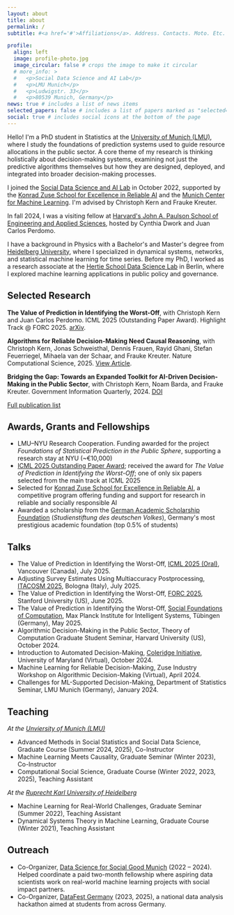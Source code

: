 ```yaml
---
layout: about
title: about
permalink: /
subtitle: #<a href='#'>Affiliations</a>. Address. Contacts. Moto. Etc.

profile:
  align: left
  image: profile-photo.jpg
  image_circular: false # crops the image to make it circular
  # more_info: >
  #   <p>Social Data Science and AI Lab</p>
  #   <p>LMU Munich</p>
  #   <p>Ludwigstr. 33</p>
  #   <p>80539 Munich, Germany</p>
news: true # includes a list of news items
selected_papers: false # includes a list of papers marked as "selected={true}"
social: true # includes social icons at the bottom of the page
---
```


Hello! I'm a PhD student in Statistics at the [University of Munich (LMU)](https://www.lmu.de/en/), where I study the foundations of prediction systems used to guide resource allocations in the public sector. A core theme of my research is thinking holistically about decision-making systems, examining not just the predictive algorithms themselves but how they are designed, deployed, and integrated into broader decision-making processes.

I joined the [Social Data Science and AI Lab](https://www.stat.lmu.de/soda/en/) in October 2022, supported by the [Konrad Zuse School for Excellence in Reliable AI](https://zuseschoolrelai.de) and the [Munich Center for Machine Learning](https://mcml.ai). I'm advised by Christoph Kern and Frauke Kreuter. 

In fall 2024, I was a visiting fellow at [Harvard's John A. Paulson School of Engineering and Applied Sciences](https://seas.harvard.edu), hosted by Cynthia Dwork and Juan Carlos Perdomo.

I have a background in Physics with a Bachelor's and Master's degree from [Heidelberg University](https://www.uni-heidelberg.de/en), where I specialized in dynamical systems, networks, and statistical machine learning for time series. Before my PhD, I worked as a research associate at the [Hertie School Data Science Lab](https://www.hertie-school.org/en/research/research-centres/hertie-school-data-science-lab) in Berlin, where I explored machine learning applications in public policy and governance.

## Selected Research

**The Value of Prediction in Identifying the Worst-Off**, with Christoph Kern and Juan Carlos Perdomo. ICML 2025 (Outstanding Paper Award). Highlight Track @ FORC 2025. [arXiv](https://arxiv.org/abs/2501.19334).

**Algorithms for Reliable Decision-Making Need Causal Reasoning**, with Christoph Kern, Jonas Schweisthal, Dennis Frauen, Rayid Ghani, Stefan Feuerriegel, Mihaela van der Schaar, and Frauke Kreuter. Nature Computational Science, 2025. [View Article](https://rdcu.be/enVCs).

**Bridging the Gap: Towards an Expanded Toolkit for AI-Driven Decision-Making in the Public Sector**, with Christoph Kern, Noam Barda, and Frauke Kreuter. Government Information Quarterly, 2024. [DOI](https://doi.org/10.1016/j.giq.2024.101976)

[Full publication list](/publications)

## Awards, Grants and Fellowships

- LMU–NYU Research Cooperation. Funding awarded for the project *Foundations of Statistical Prediction in the Public Sphere*, supporting a research stay at NYU (~€10,000)
- [ICML 2025 Outstanding Paper Award](https://icml.cc/virtual/2025/awards_detail); received the award for *The Value of Prediction in Identifying the Worst-Off*; one of only six papers selected from the main track at ICML 2025
- Selected for [Konrad Zuse School for Excellence in Reliable AI](https://zuseschoolrelai.de), a competitive program offering funding and support for research in reliable and socially responsible AI
- Awarded a scholarship from the [German Academic Scholarship Foundation](https://www.studienstiftung.de) (*Studienstiftung des deutschen Volkes*), Germany's most prestigious academic foundation (top 0.5% of students)

## Talks

- The Value of Prediction in Identifying the Worst-Off, [ICML 2025 (Oral)](https://icml.cc/virtual/2025/oral/47269), Vancouver (Canada), July 2025.
- Adjusting Survey Estimates Using Multiaccuracy Postprocessing, [ITACOSM 2025](https://eventi.unibo.it/itacosm-2025), Bologna (Italy), July 2025.
- The Value of Prediction in Identifying the Worst-Off, [FORC 2025](https://responsiblecomputing.org/forc-2025-program/), Stanford University (US), June 2025.
- The Value of Prediction in Identifying the Worst-Off, [Social Foundations of Computation](https://is.mpg.de/sf), Max Planck Institute for Intelligent Systems, Tübingen (Germany), May 2025.
- Algorithmic Decision-Making in the Public Sector, Theory of Computation Graduate Student Seminar, Harvard University (US), October 2024.
- Introduction to Automated Decision-Making, [Coleridge Initiative](https://coleridgeinitiative.org), University of Maryland (Virtual), October 2024.
- Machine Learning for Reliable Decision-Making, Zuse Industry Workshop on Algorithmic Decision-Making (Virtual), April 2024.
- Challenges for ML-Supported Decision-Making, Department of Statistics Seminar, LMU Munich (Germany), January 2024.

## Teaching

*At the [Unviersity of Munich (LMU)](https://www.lmu.de/en/)*

- Advanced Methods in Social Statistics and Social Data Science, Graduate Course (Summer 2024, 2025), Co-Instructor
- Machine Learning Meets Causality, Graduate Seminar (Winter 2023), Co-Instructor
- Computational Social Science, Graduate Course (Winter 2022, 2023, 2025), Teaching Assistant

*At the [Ruprecht Karl University of Heidelberg](https://www.uni-heidelberg.de/en)*

- Machine Learning for Real-World Challenges, Graduate Seminar (Summer 2022), Teaching Assistant
- Dynamical Systems Theory in Machine Learning, Graduate Course (Winter 2021), Teaching Assistant

## Outreach

* Co-Organizer, [Data Science for Social Good Munich](https://www.dssgxmunich.org) (2022 – 2024). Helped coordinate a paid two-month fellowship where aspiring data scientists work on real-world machine learning projects with social impact partners.
* Co-Organizer, [DataFest Germany](https://www.datafest.de) (2023, 2025), a national data analysis hackathon aimed at students from across Germany.




<!-- I co-organize [Data Science for Social Good Munich](https://www.dssgxmunich.org), a 2-month paid fellowship program where aspiring data scientists tackle real-world machine learning challenges for social impact. If you're interested in partnering with us on a project, please reach out [here](https://www.dssgxmunich.org/call-for-partners). -->

<!-- Put your address / P.O. box / other info right below your picture. You can also disable any of these elements by editing `profile` property of the YAML header of your `_pages/about.md`. Edit `_bibliography/papers.bib` and Jekyll will render your [publications page](/al-folio/publications/) automatically.

Link to your social media connections, too. This theme is set up to use [Font Awesome icons](https://fontawesome.com/) and [Academicons](https://jpswalsh.github.io/academicons/), like the ones below. Add your Facebook, Twitter, LinkedIn, Google Scholar, or just disable all of them. -->
